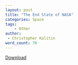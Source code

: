 ```yaml
---
layout: post
title: "The End State of NASA"
categories: Space
tags:
    - Other
author:
 - Christopher Kalitin
word_count: 76
---
```

<head>
    <meta property="og:image" content="{{site.url}}/assets/images/nasa-end-state/msr.jpg">
</head>

<a href="{{site.url}}/assets/Christopher_Kalitin_Portfolio.pdf">Download</a>

<object data="{{site.url}}/assets/Christopher_Kalitin_Portfolio.pdf" type='application/pdf'></object>